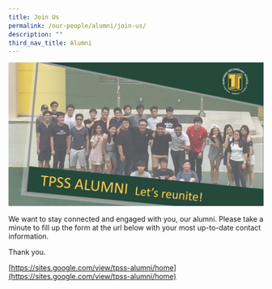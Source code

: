 ```yaml
---
title: Join Us
permalink: /our-people/alumni/join-us/
description: ""
third_nav_title: Alumni
---
```

![](/images/TPSS%20Alumni%20Reunite%20Banner%20Pic.jpg)

We want to stay connected and engaged with you, our alumni. Please take a minute to fill up the form at the url below with your most up-to-date contact information.

Thank you.

[https://sites.google.com/view/tpss-alumni/home](https://sites.google.com/view/tpss-alumni/home)